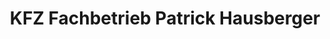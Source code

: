 ---
title: "KFZ Fachbetrieb Patrick Hausberger"
url: /mautern-in-steiermark/kfz-fachbetrieb-patrick-hausberger/
shop: Autowerkstatt
---
